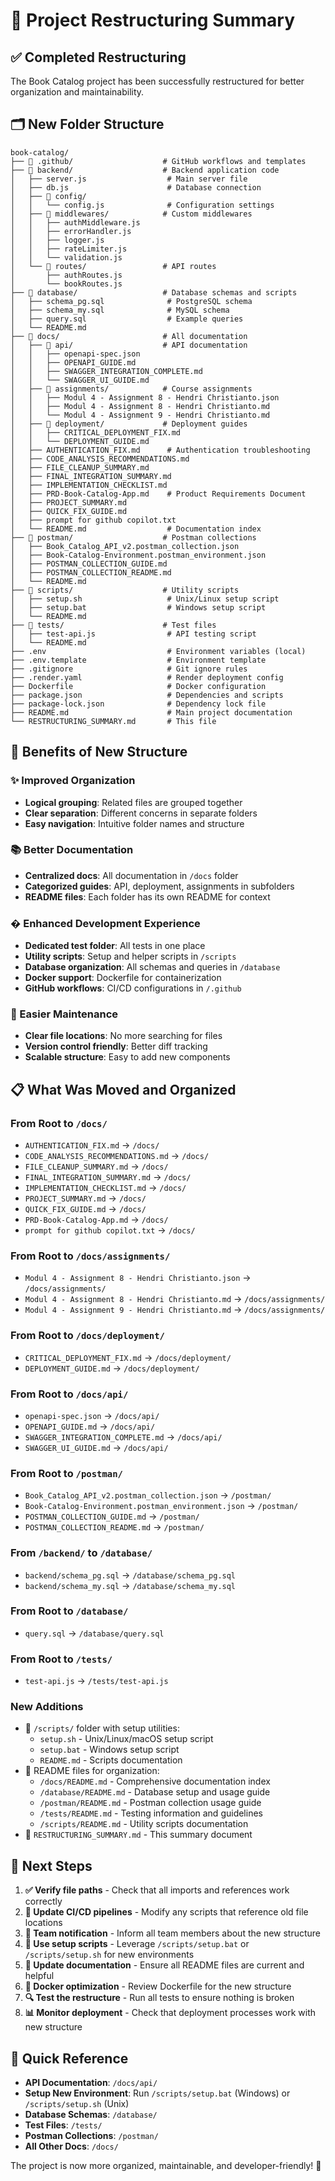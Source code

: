 # 📁 Project Restructuring Summary

## ✅ Completed Restructuring

The Book Catalog project has been successfully restructured for better organization and maintainability.

## 🗂️ New Folder Structure

```
book-catalog/
├── 📂 .github/                    # GitHub workflows and templates
├── 📂 backend/                    # Backend application code
│   ├── server.js                  # Main server file
│   ├── db.js                      # Database connection
│   ├── 📂 config/
│   │   └── config.js              # Configuration settings
│   ├── 📂 middlewares/            # Custom middlewares
│   │   ├── authMiddleware.js
│   │   ├── errorHandler.js
│   │   ├── logger.js
│   │   ├── rateLimiter.js
│   │   └── validation.js
│   └── 📂 routes/                 # API routes
│       ├── authRoutes.js
│       └── bookRoutes.js
├── 📂 database/                   # Database schemas and scripts
│   ├── schema_pg.sql              # PostgreSQL schema
│   ├── schema_my.sql              # MySQL schema
│   ├── query.sql                  # Example queries
│   └── README.md
├── 📂 docs/                       # All documentation
│   ├── 📂 api/                    # API documentation
│   │   ├── openapi-spec.json
│   │   ├── OPENAPI_GUIDE.md
│   │   ├── SWAGGER_INTEGRATION_COMPLETE.md
│   │   └── SWAGGER_UI_GUIDE.md
│   ├── 📂 assignments/            # Course assignments
│   │   ├── Modul 4 - Assignment 8 - Hendri Christianto.json
│   │   ├── Modul 4 - Assignment 8 - Hendri Christianto.md
│   │   └── Modul 4 - Assignment 9 - Hendri Christianto.md
│   ├── 📂 deployment/             # Deployment guides
│   │   ├── CRITICAL_DEPLOYMENT_FIX.md
│   │   └── DEPLOYMENT_GUIDE.md
│   ├── AUTHENTICATION_FIX.md      # Authentication troubleshooting
│   ├── CODE_ANALYSIS_RECOMMENDATIONS.md
│   ├── FILE_CLEANUP_SUMMARY.md
│   ├── FINAL_INTEGRATION_SUMMARY.md
│   ├── IMPLEMENTATION_CHECKLIST.md
│   ├── PRD-Book-Catalog-App.md    # Product Requirements Document
│   ├── PROJECT_SUMMARY.md
│   ├── QUICK_FIX_GUIDE.md
│   ├── prompt for github copilot.txt
│   └── README.md                  # Documentation index
├── 📂 postman/                    # Postman collections
│   ├── Book_Catalog_API_v2.postman_collection.json
│   ├── Book-Catalog-Environment.postman_environment.json
│   ├── POSTMAN_COLLECTION_GUIDE.md
│   ├── POSTMAN_COLLECTION_README.md
│   └── README.md
├── 📂 scripts/                    # Utility scripts
│   ├── setup.sh                   # Unix/Linux setup script
│   ├── setup.bat                  # Windows setup script
│   └── README.md
├── 📂 tests/                      # Test files
│   ├── test-api.js                # API testing script
│   └── README.md
├── .env                           # Environment variables (local)
├── .env.template                  # Environment template
├── .gitignore                     # Git ignore rules
├── .render.yaml                   # Render deployment config
├── Dockerfile                     # Docker configuration
├── package.json                   # Dependencies and scripts
├── package-lock.json              # Dependency lock file
├── README.md                      # Main project documentation
└── RESTRUCTURING_SUMMARY.md       # This file
```

## 🚀 Benefits of New Structure

### ✨ Improved Organization
- **Logical grouping**: Related files are grouped together
- **Clear separation**: Different concerns in separate folders
- **Easy navigation**: Intuitive folder names and structure

### 📚 Better Documentation
- **Centralized docs**: All documentation in `/docs` folder
- **Categorized guides**: API, deployment, assignments in subfolders
- **README files**: Each folder has its own README for context

### � Enhanced Development Experience
- **Dedicated test folder**: All tests in one place
- **Utility scripts**: Setup and helper scripts in `/scripts`
- **Database organization**: All schemas and queries in `/database`
- **Docker support**: Dockerfile for containerization
- **GitHub workflows**: CI/CD configurations in `/.github`

### 🔧 Easier Maintenance
- **Clear file locations**: No more searching for files
- **Version control friendly**: Better diff tracking
- **Scalable structure**: Easy to add new components

## 📋 What Was Moved and Organized

### From Root to `/docs/`
- `AUTHENTICATION_FIX.md` → `/docs/`
- `CODE_ANALYSIS_RECOMMENDATIONS.md` → `/docs/`
- `FILE_CLEANUP_SUMMARY.md` → `/docs/`
- `FINAL_INTEGRATION_SUMMARY.md` → `/docs/`
- `IMPLEMENTATION_CHECKLIST.md` → `/docs/`
- `PROJECT_SUMMARY.md` → `/docs/`
- `QUICK_FIX_GUIDE.md` → `/docs/`
- `PRD-Book-Catalog-App.md` → `/docs/`
- `prompt for github copilot.txt` → `/docs/`

### From Root to `/docs/assignments/`
- `Modul 4 - Assignment 8 - Hendri Christianto.json` → `/docs/assignments/`
- `Modul 4 - Assignment 8 - Hendri Christianto.md` → `/docs/assignments/`
- `Modul 4 - Assignment 9 - Hendri Christianto.md` → `/docs/assignments/`

### From Root to `/docs/deployment/`
- `CRITICAL_DEPLOYMENT_FIX.md` → `/docs/deployment/`
- `DEPLOYMENT_GUIDE.md` → `/docs/deployment/`

### From Root to `/docs/api/`
- `openapi-spec.json` → `/docs/api/`
- `OPENAPI_GUIDE.md` → `/docs/api/`
- `SWAGGER_INTEGRATION_COMPLETE.md` → `/docs/api/`
- `SWAGGER_UI_GUIDE.md` → `/docs/api/`

### From Root to `/postman/`
- `Book_Catalog_API_v2.postman_collection.json` → `/postman/`
- `Book-Catalog-Environment.postman_environment.json` → `/postman/`
- `POSTMAN_COLLECTION_GUIDE.md` → `/postman/`
- `POSTMAN_COLLECTION_README.md` → `/postman/`

### From `/backend/` to `/database/`
- `backend/schema_pg.sql` → `/database/schema_pg.sql`
- `backend/schema_my.sql` → `/database/schema_my.sql`

### From Root to `/database/`
- `query.sql` → `/database/query.sql`

### From Root to `/tests/`
- `test-api.js` → `/tests/test-api.js`

### New Additions
- 📁 `/scripts/` folder with setup utilities:
  - `setup.sh` - Unix/Linux/macOS setup script
  - `setup.bat` - Windows setup script
  - `README.md` - Scripts documentation
- 📄 README files for organization:
  - `/docs/README.md` - Comprehensive documentation index
  - `/database/README.md` - Database setup and usage guide
  - `/postman/README.md` - Postman collection usage guide
  - `/tests/README.md` - Testing information and guidelines
  - `/scripts/README.md` - Utility scripts documentation
- 📄 `RESTRUCTURING_SUMMARY.md` - This summary document

## 🎯 Next Steps

1. **✅ Verify file paths** - Check that all imports and references work correctly
2. **🔄 Update CI/CD pipelines** - Modify any scripts that reference old file locations
3. **📢 Team notification** - Inform all team members about the new structure
4. **🚀 Use setup scripts** - Leverage `/scripts/setup.bat` or `/scripts/setup.sh` for new environments
5. **📝 Update documentation** - Ensure all README files are current and helpful
6. **🐳 Docker optimization** - Review Dockerfile for the new structure
7. **🔍 Test the restructure** - Run all tests to ensure nothing is broken
8. **📊 Monitor deployment** - Check that deployment processes work with new structure

## 📖 Quick Reference

- **API Documentation**: `/docs/api/`
- **Setup New Environment**: Run `/scripts/setup.bat` (Windows) or `/scripts/setup.sh` (Unix)
- **Database Schemas**: `/database/`
- **Test Files**: `/tests/`
- **Postman Collections**: `/postman/`
- **All Other Docs**: `/docs/`

The project is now more organized, maintainable, and developer-friendly! 🎉
